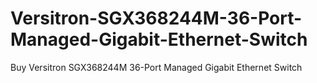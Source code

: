 # Versitron-SGX368244M-36-Port-Managed-Gigabit-Ethernet-Switch
Buy Versitron SGX368244M 36-Port Managed Gigabit Ethernet Switch
